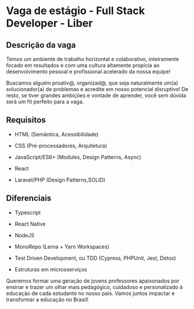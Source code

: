 # Vaga de estágio - Full Stack Developer - Liber

## Descrição da vaga

Temos um ambiente de trabalho horizontal e colaborativo, inteiramente focado em resultados e com uma cultura altamente propícia ao desenvolvimento pessoal e profissional acelerado da nossa equipe!

Buscamos alguém proativ@, organizad@, que seja naturalmente um(a) solucionador(a) de problemas e acredite em nosso potencial disruptivo! De resto, se tiver grandes ambições e vontade de aprender, você sem dúvida será um fit perfeito para a vaga.

## Requisitos

- HTML (Semântica, Acessibilidade)

- CSS (Pré-processadores, Arquitetura)

- JavaScript/ES6+ (Modules, Design Patterns, Async)

- React

- Laravel/PHP (Design Patterns,SOLID)

## Diferenciais

- Typescript
  
- React Native
  
- NodeJS
  
- MonoRepo (Lerna + Yarn Workspaces)
  
- Test Driven Development, ou TDD (Cypress, PHPUnit, Jest, Detox)
  
- Estruturas em microsserviços

Queremos formar uma geração de jovens professores apaixonados por ensinar e trazer um olhar mais pedagógico, cuidadoso e personalizado à educação de cada estudante no nosso país. Vamos juntos impactar e transformar a educação no Brasil!